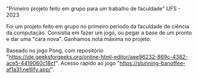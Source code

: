 "Primeiro projeto feito em grupo para um trabalho de faculdade" UFS - 2023

Foi um projeto feito em grupo no primeiro periodo da faculdade de ciência da computação. Consistia em fazer um jogo, ou pegar a base de um pronto e dar uma "cara nova".
Ganhamos nota máxima no projeto.

Baseado no jogo Pong, com repositório "https://ide.geeksforgeeks.org/online-html-editor/aee96232-869c-4382-ace5-4419060c18cf".
Acesso rápido ao jogo "https://stunning-banoffee-af1a31.netlify.app/".
